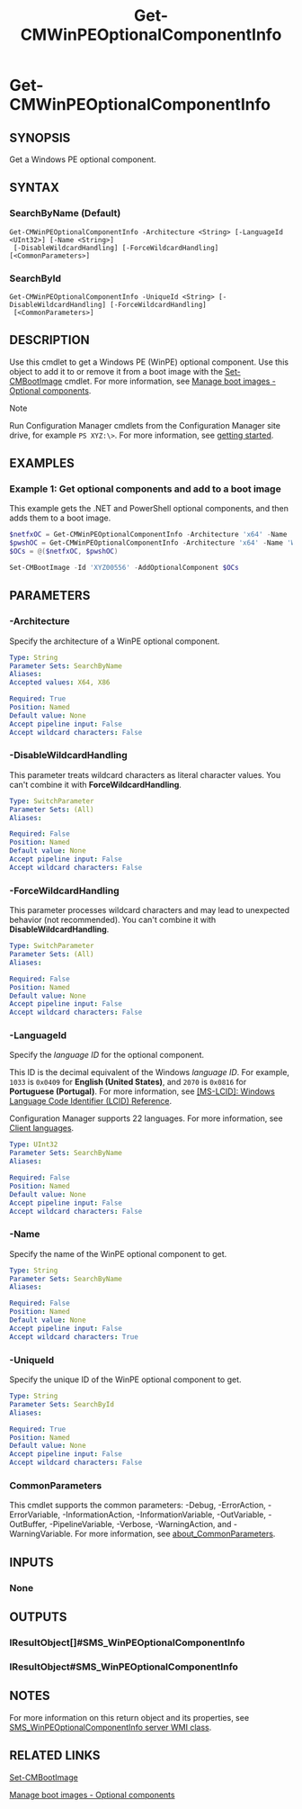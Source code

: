 ﻿---
external help file: AdminUI.PS.dll-Help.xml
Module Name: ConfigurationManager
ms.date: 04/01/2021
schema: 2.0.0
title: Get-CMWinPEOptionalComponentInfo
---

# Get-CMWinPEOptionalComponentInfo

## SYNOPSIS

Get a Windows PE optional component.

## SYNTAX

### SearchByName (Default)
```
Get-CMWinPEOptionalComponentInfo -Architecture <String> [-LanguageId <UInt32>] [-Name <String>]
 [-DisableWildcardHandling] [-ForceWildcardHandling] [<CommonParameters>]
```

### SearchById
```
Get-CMWinPEOptionalComponentInfo -UniqueId <String> [-DisableWildcardHandling] [-ForceWildcardHandling]
 [<CommonParameters>]
```

## DESCRIPTION

Use this cmdlet to get a Windows PE (WinPE) optional component. Use this object to add it to or remove it from a boot image with the [Set-CMBootImage](Set-CMBootImage.md) cmdlet. For more information, see [Manage boot images - Optional components](/mem/configmgr/osd/get-started/manage-boot-images#optional-components).

> [!NOTE]
> Run Configuration Manager cmdlets from the Configuration Manager site drive, for example `PS XYZ:\>`. For more information, see [getting started](/powershell/sccm/overview).

## EXAMPLES

### Example 1: Get optional components and add to a boot image

This example gets the .NET and PowerShell optional components, and then adds them to a boot image.

```powershell
$netfxOC = Get-CMWinPEOptionalComponentInfo -Architecture 'x64' -Name 'WinPE-NetFX' -LanguageId 1033
$pwshOC = Get-CMWinPEOptionalComponentInfo -Architecture 'x64' -Name 'WinPE-PowerShell' -LanguageId 1033
$OCs = @($netfxOC, $pwshOC)

Set-CMBootImage -Id 'XYZ00556' -AddOptionalComponent $OCs
```

## PARAMETERS

### -Architecture

Specify the architecture of a WinPE optional component.

```yaml
Type: String
Parameter Sets: SearchByName
Aliases:
Accepted values: X64, X86

Required: True
Position: Named
Default value: None
Accept pipeline input: False
Accept wildcard characters: False
```

### -DisableWildcardHandling

This parameter treats wildcard characters as literal character values. You can't combine it with **ForceWildcardHandling**.

```yaml
Type: SwitchParameter
Parameter Sets: (All)
Aliases:

Required: False
Position: Named
Default value: None
Accept pipeline input: False
Accept wildcard characters: False
```

### -ForceWildcardHandling

This parameter processes wildcard characters and may lead to unexpected behavior (not recommended). You can't combine it with **DisableWildcardHandling**.

```yaml
Type: SwitchParameter
Parameter Sets: (All)
Aliases:

Required: False
Position: Named
Default value: None
Accept pipeline input: False
Accept wildcard characters: False
```

### -LanguageId

Specify the _language ID_ for the optional component.

This ID is the decimal equivalent of the Windows _language ID_. For example, `1033` is `0x0409` for **English (United States)**, and `2070` is `0x0816` for **Portuguese (Portugal)**. For more information, see [[MS-LCID]: Windows Language Code Identifier (LCID) Reference](/openspecs/windows_protocols/ms-lcid/a9eac961-e77d-41a6-90a5-ce1a8b0cdb9c).

Configuration Manager supports 22 languages. For more information, see [Client languages](/mem/configmgr/core/servers/deploy/install/language-packs#client-languages).

```yaml
Type: UInt32
Parameter Sets: SearchByName
Aliases:

Required: False
Position: Named
Default value: None
Accept pipeline input: False
Accept wildcard characters: False
```

### -Name

Specify the name of the WinPE optional component to get.

```yaml
Type: String
Parameter Sets: SearchByName
Aliases:

Required: False
Position: Named
Default value: None
Accept pipeline input: False
Accept wildcard characters: True
```

### -UniqueId

Specify the unique ID of the WinPE optional component to get.

```yaml
Type: String
Parameter Sets: SearchById
Aliases:

Required: True
Position: Named
Default value: None
Accept pipeline input: False
Accept wildcard characters: False
```

### CommonParameters
This cmdlet supports the common parameters: -Debug, -ErrorAction, -ErrorVariable, -InformationAction, -InformationVariable, -OutVariable, -OutBuffer, -PipelineVariable, -Verbose, -WarningAction, and -WarningVariable. For more information, see [about_CommonParameters](http://go.microsoft.com/fwlink/?LinkID=113216).

## INPUTS

### None
## OUTPUTS

### IResultObject[]#SMS_WinPEOptionalComponentInfo
### IResultObject#SMS_WinPEOptionalComponentInfo
## NOTES

For more information on this return object and its properties, see [SMS_WinPEOptionalComponentInfo server WMI class](/mem/configmgr/develop/reference/osd/sms_winpeoptionalcomponentinfo-server-wmi-class).

## RELATED LINKS

[Set-CMBootImage](Set-CMBootImage.md)

[Manage boot images - Optional components](/mem/configmgr/osd/get-started/manage-boot-images#optional-components)
